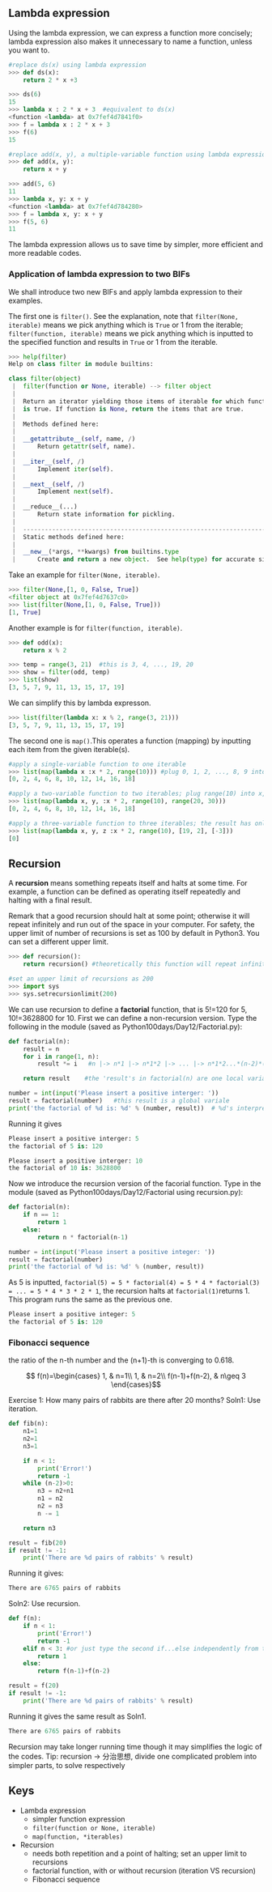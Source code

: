 ## Lambda expression
Using the lambda expression, we can express a function more concisely; lambda expression also makes it unnecessary to name a function, unless you want to. 
```Python
#replace ds(x) using lambda expression
>>> def ds(x):
	return 2 * x +3

>>> ds(6)
15
>>> lambda x : 2 * x + 3  #equivalent to ds(x)
<function <lambda> at 0x7fef4d7841f0>
>>> f = lambda x : 2 * x + 3
>>> f(6)
15

#replace add(x, y), a multiple-variable function using lambda expression
>>> def add(x, y):
	return x + y

>>> add(5, 6)
11
>>> lambda x, y: x + y
<function <lambda> at 0x7fef4d784280>
>>> f = lambda x, y: x + y
>>> f(5, 6)
11
```
The lambda expression allows us to save time by simpler, more efficient and more readable codes.

### Application of lambda expression to two BIFs
We shall introduce two new BIFs and apply lambda expression to their examples. 

The first one is `filter()`. See the explanation, note that `filter(None, iterable)` means we pick anything which is `True` or 1 from the iterable; `filter(function, iterable)` means we pick anything which is inputted to the specified function and results in `True` or 1 from the iterable.
```Python
>>> help(filter)
Help on class filter in module builtins:

class filter(object)
 |  filter(function or None, iterable) --> filter object
 |  
 |  Return an iterator yielding those items of iterable for which function(item)
 |  is true. If function is None, return the items that are true.
 |  
 |  Methods defined here:
 |  
 |  __getattribute__(self, name, /)
 |      Return getattr(self, name).
 |  
 |  __iter__(self, /)
 |      Implement iter(self).
 |  
 |  __next__(self, /)
 |      Implement next(self).
 |  
 |  __reduce__(...)
 |      Return state information for pickling.
 |  
 |  ----------------------------------------------------------------------
 |  Static methods defined here:
 |  
 |  __new__(*args, **kwargs) from builtins.type
 |      Create and return a new object.  See help(type) for accurate signature.
```
Take an example for `filter(None, iterable)`.
```Python
>>> filter(None,[1, 0, False, True])
<filter object at 0x7fef4d7637c0>
>>> list(filter(None,[1, 0, False, True]))
[1, True]
```
Another example is for `filter(function, iterable)`.
```Python
>>> def odd(x):
	return x % 2

>>> temp = range(3, 21)  #this is 3, 4, ..., 19, 20
>>> show = filter(odd, temp)
>>> list(show)
[3, 5, 7, 9, 11, 13, 15, 17, 19]
```
We can simplify this by lambda expresson.
```Python
>>> list(filter(lambda x: x % 2, range(3, 21)))
[3, 5, 7, 9, 11, 13, 15, 17, 19] 
```

The second one is `map()`.This operates a function (mapping) by inputting each item from the given iterable(s).
```Python
#apply a single-variable function to one iterable
>>> list(map(lambda x :x * 2, range(10))) #plug 0, 1, 2, ..., 8, 9 into x |-> x * 2 
[0, 2, 4, 6, 8, 10, 12, 14, 16, 18]

#apply a two-variable function to two iterables; plug range(10) into x, and plug range(20, 30) into y, with 0 corresponding to 20, 1 to 21, ..., 10 to 30, though the function actually does not use the second variable y
>>> list(map(lambda x, y, :x * 2, range(10), range(20, 30)))
[0, 2, 4, 6, 8, 10, 12, 14, 16, 18]

#apply a three-variable function to three iterables; the result has only 0 = 0 * 2, since the shortest iterable has only one item, even though it is not used by this function
>>> list(map(lambda x, y, z :x * 2, range(10), [19, 2], [-3]))
[0]
```

## Recursion
A __recursion__ means something repeats itself and halts at some time. For example, a function can be defined as operating itself repeatedly and halting with a final result.

Remark that a good recursion should halt at some point; otherwise it will repeat infinitely and run out of the space in your computer. For safety, the upper limit of number of recursions is set as 100 by default in Python3. You can set a different upper limit.
```Python
>>> def recursion():
	return recursion() #theoretically this function will repeat infinitely (actually it halts at the 100th repetition); can use command + c to stop repetition manually
```
```Python
#set an upper limit of recursions as 200
>>> import sys
>>> sys.setrecursionlimit(200)
```

We can use recursion to define a __factorial__ function, that is 5!=120 for 5, 10!=3628800 for 10. First we can define a non-recursion version. Type the following in the module (saved as Python100days/Day12/Factorial.py):
```Python
def factorial(n):
	result = n
	for i in range(1, n):
	    result *= i   #n |-> n*1 |-> n*1*2 |-> ... |-> n*1*2...*(n-2)*(n-1)

	return result    #the 'result's in factorial(n) are one local variable, with updation

number = int(input('Please insert a positive interger: '))
result = factorial(number)   #this result is a global variale
print('the factorial of %d is: %d' % (number, result))  # %d's interpret number and result as decimals, in the given order
```
Running it gives
```Python
Please insert a positive interger: 5
the factorial of 5 is: 120
```
```Python
Please insert a positive interger: 10
the factorial of 10 is: 3628800
```
Now we introduce the recursion version of the facorial function. Type in the module (saved as Python100days/Day12/Factorial using recursion.py):
```Python
def factorial(n):
    if n == 1:
        return 1
    else:
        return n * factorial(n-1) 

number = int(input('Please insert a positive integer: '))
result = factorial(number)
print('the factorial of %d is: %d' % (number, result))
```
As 5 is inputted, `factorial(5) = 5 * factorial(4) = 5 * 4 * factorial(3) = ... = 5 * 4 * 3 * 2 * 1`, the recursion halts at `factorial(1)`returns 1. This program runs the same as the previous one.
```Python
Please insert a positive integer: 5
the factorial of 5 is: 120
```

### Fibonacci sequence
the ratio of the n-th number and the (n+1)-th is converging to 0.618.

$$ f(n)=\begin{cases}
1, & n=1\\
1, & n=2\\
f(n-1)+f(n-2), & n\geq 3
\end{cases}$$

Exercise 1: How many pairs of rabbits are there after 20 months? 
Soln1: Use iteration.
```Python
def fib(n):
    n1=1
    n2=1
    n3=1

    if n < 1:
        print('Error!')
        return -1
    while (n-2)>0:
        n3 = n2+n1
        n1 = n2
        n2 = n3
        n -= 1

    return n3

result = fib(20)
if result != -1:
    print('There are %d pairs of rabbits' % result)
```
Running it gives:
```Python
There are 6765 pairs of rabbits
```

Soln2: Use recursion.
```Python
def f(n):
    if n < 1:
        print('Error!')
        return -1
    elif n < 3: #or just type the second if...else independently from the first if...(without else) cycle
        return 1
    else:
        return f(n-1)+f(n-2)

result = f(20)
if result != -1:
    print('There are %d pairs of rabbits' % result)
```
Running it gives the same result as Soln1.
```Python
There are 6765 pairs of rabbits
```
Recursion may take longer running time though it may simplifies the logic of the codes.
Tip: recursion -> 分治思想, divide one complicated problem into simpler parts, to solve respectively

## Keys
- Lambda expression
  - simpler function expression
  - `filter(function or None, iterable)`
  - `map(function, *iterables)`
- Recursion
  - needs both repetition and a point of halting; set an upper limit to recursions
  - factorial function, with or without recursion (iteration VS recursion)
  - Fibonacci sequence
